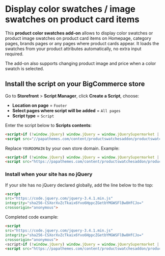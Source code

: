 # Display color swatches / image swatches on product card items

This **product color swatches add-on** allows to display color swatches or product image swatches on product card items on Homepage, category pages, brands pages or any pages where product cards appear. It loads the swatches from your product attributes automatically, no extra input required.

The add-on also supports changing product image and price when a color swatch is selected.

## Install the script on your BigCommerce store

Go to **Storefront** > **Script Manager**, click **Create a Script**, choose:

- **Location on page** = `Footer`
- **Select pages where script will be added** = `All pages`
- **Script type** = `Script`

Enter the script below to **Scripts contents**: 

```html
<script>if (!window.jQuery) window.jQuery = window.jQuerySupermarket || window.jQueryTheme;</script>
<script src="//papathemes.com/content/productswatchesaddon/productswatches.YOURDOMAIN.js" async></script>
```

Replace `YOURDOMAIN` by your own store domain. Example:

```html
<script>if (!window.jQuery) window.jQuery = window.jQuerySupermarket || window.jQueryTheme;</script>
<script src="https://papathemes.com/content/productswatchesaddon/productswatches.fivebrotherworkwear.com.js" async></script>
```

### Install when your site has no jQuery

If your site has no jQuery declared globally, add the line below to the top:

```html 
<script
src="https://code.jquery.com/jquery-3.4.1.min.js"
integrity="sha256-CSXorXvZcTkaix6Yvo6HppcZGetbYMGWSFlBw8HfCJo="
crossorigin="anonymous">
```

Completed code example:

```html
<script
src="https://code.jquery.com/jquery-3.4.1.min.js"
integrity="sha256-CSXorXvZcTkaix6Yvo6HppcZGetbYMGWSFlBw8HfCJo="
crossorigin="anonymous">
<script>if (!window.jQuery) window.jQuery = window.jQuerySupermarket || window.jQueryTheme;</script>
<script src="https://papathemes.com/content/productswatchesaddon/productswatches.fivebrotherworkwear.com.js" async></script>

